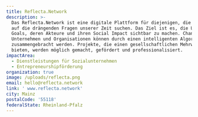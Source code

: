 ```yaml
---
title: Reflecta.Network
description: >-
  Das Reflecta.Network ist eine digitale Plattform für diejenigen, die Antworten
  auf die drängenden Fragen unserer Zeit suchen. Das Ziel ist es, die UN Global
  Goals, deren Akteure und ihren Social Impact sichtbar zu machen. Changemaker,
  Unternehmen und Organisationen können durch einen intelligenten Algorithmus
  zusammengebracht werden. Projekte, die einen gesellschaftlichen Mehrwert
  bieten, werden möglich gemacht, gefördert und professionalisiert.
impactArea:
  - Dienstleistungen für Sozialunternehmen
  - Entrepreneurshipförderung
organization: true
image: /uploads/reflecta.png
email: hello@reflecta.network
link: ' www.reflecta.network'
city: Mainz
postalCode: '55118'
federalState: Rheinland-Pfalz
---
```


